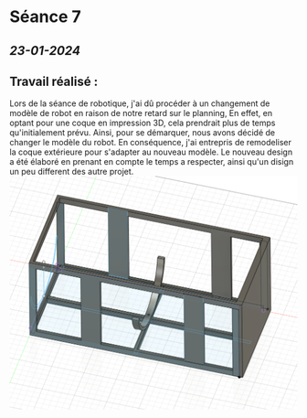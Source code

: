 # **Séance 7**
## *23-01-2024* 

## Travail réalisé :
Lors de la séance de robotique, j'ai dû procéder à un changement de modèle de robot en raison de notre retard sur le planning, En effet, en optant pour une coque en impression 3D, cela prendrait plus de temps qu'initialement prévu. Ainsi, pour se démarquer, nous avons décidé de changer le modèle du robot.
En conséquence, j'ai entrepris de remodeliser la coque extérieure pour s'adapter au nouveau modèle. Le nouveau design a été élaboré en prenant en compte le temps a respecter, ainsi qu'un disign un peu different des autre projet.
![](https://raw.githubusercontent.com/TibaudoRomain/ProjetAR/main/Reports/Anas/Images/coque%20V4.png)
